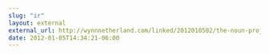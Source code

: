 ```yaml
---
slug: "ir"
layout: external
external_url: http://wynnnetherland.com/linked/2012010502/the-noun-project-sharing-celebrating-and-enhancing-the-world-s-visual-language
date: 2012-01-05T14:34:21-06:00
---
```

